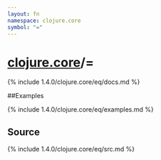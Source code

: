 ```yaml
---
layout: fn
namespace: clojure.core
symbol: "="
---
```


# [clojure.core](../)/=

{% include 1.4.0/clojure.core/eq/docs.md %}

##Examples

{% include 1.4.0/clojure.core/eq/examples.md %}
## Source
{% include 1.4.0/clojure.core/eq/src.md %}

